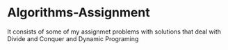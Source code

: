 # Algorithms-Assignment

It consists of some of my assignmet problems with solutions that deal with Divide and Conquer and Dynamic Programing 
